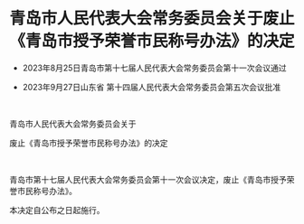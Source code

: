 # 青岛市人民代表大会常务委员会关于废止《青岛市授予荣誉市民称号办法》的决定

- 2023年8月25日青岛市第十七届人民代表大会常务委员会第十一次会议通过

- 2023年9月27日山东省
  第十四届人民代表大会常务委员会第五次会议批准

<!-- INFO END -->

​

青岛市人民代表大会常务委员会关于

废止《青岛市授予荣誉市民称号办法》的决定

​

青岛市第十七届人民代表大会常务委员会第十一次会议决定，废止《青岛市授予荣誉市民称号办法》。

本决定自公布之日起施行。
